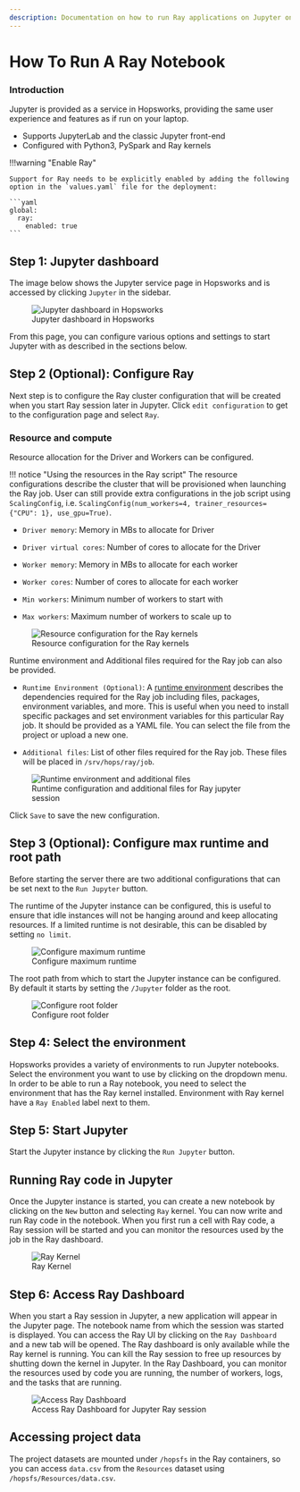 ```yaml
---
description: Documentation on how to run Ray applications on Jupyter on Hopsworks.
---
```

# How To Run A Ray Notebook

### Introduction

Jupyter is provided as a service in Hopsworks, providing the same user experience and features as if run on your laptop.

* Supports JupyterLab and the classic Jupyter front-end
* Configured with Python3, PySpark and Ray kernels

!!!warning "Enable Ray"

    Support for Ray needs to be explicitly enabled by adding the following option in the `values.yaml` file for the deployment:
    
    ```yaml
    global:
      ray:
        enabled: true
    ```

## Step 1: Jupyter dashboard

The image below shows the Jupyter service page in Hopsworks and is accessed by clicking `Jupyter` in the sidebar.

<p align="center">
  <figure>
    <img src="../../../../assets/images/guides/jupyter/jupyter_overview.png" alt="Jupyter dashboard in Hopsworks">
    <figcaption>Jupyter dashboard in Hopsworks</figcaption>
  </figure>
</p>

From this page, you can configure various options and settings to start Jupyter with as described in the sections below.

## Step 2 (Optional): Configure Ray

Next step is to configure the Ray cluster configuration that will be created when you start Ray session later in 
Jupyter. Click `edit configuration` to get to the configuration page and select `Ray`.

### Resource and compute

Resource allocation for the Driver and Workers can be configured.

!!! notice "Using the resources in the Ray script"
    The resource configurations describe the cluster that will be provisioned when launching the Ray job. User can still 
    provide extra configurations in the job script using `ScalingConfig`, i.e. `ScalingConfig(num_workers=4, trainer_resources={"CPU": 1}, use_gpu=True)`.

* `Driver memory`: Memory in MBs to allocate for Driver

* `Driver virtual cores`: Number of cores to allocate for the Driver

* `Worker memory`: Memory in MBs to allocate for each worker

* `Worker cores`: Number of cores to allocate for each worker

* `Min workers`: Minimum number of workers to start with

* `Max workers`: Maximum number of workers to scale up to

<p align="center">
  <figure>
    <img src="../../../../assets/images/guides/jupyter/ray_resource_and_compute.png" alt="Resource configuration for 
the Ray kernels">
    <figcaption>Resource configuration for the Ray kernels</figcaption>
  </figure>
</p>

Runtime environment and Additional files required for the Ray job can also be provided.

* `Runtime Environment (Optional)`:  A [runtime environment](https://docs.ray.io/en/latest/ray-core/handling-dependencies.html#runtime-environments) describes the dependencies required for the Ray job including files, packages, environment variables, and more. This is useful when you need to install specific packages and set environment variables for this particular Ray job. It should be provided as a YAML file. You can select the file from the project or upload a new one.


* `Additional files`: List of other files required for the Ray job. These files will be placed in `/srv/hops/ray/job`.

<p align="center">
  <figure>
    <img src="../../../../assets/images/guides/jobs/ray_runtime_env_and_additional_files.png" alt="Runtime 
environment and additional files">
    <figcaption>Runtime configuration and additional files for Ray jupyter session</figcaption>
  </figure>
</p>


Click `Save` to save the new configuration.

## Step 3 (Optional): Configure max runtime and root path

Before starting the server there are two additional configurations that can be set next to the `Run Jupyter` button.

The runtime of the Jupyter instance can be configured, this is useful to ensure that idle instances will not be hanging around and keep allocating resources. If a limited runtime is not desirable, this can be disabled by setting `no limit`.

<p align="center">
  <figure>
    <img src="../../../../assets/images/guides/jupyter/configure_shutdown.png" alt="Configure maximum runtime">
    <figcaption>Configure maximum runtime</figcaption>
  </figure>
</p>

The root path from which to start the Jupyter instance can be configured. By default it starts by setting the `/Jupyter` folder as the root.

<p align="center">
  <figure>
    <img src="../../../../assets/images/guides/jupyter/start_from_folder.png" alt="Configure root folder">
    <figcaption>Configure root folder</figcaption>
  </figure>
</p>

## Step 4: Select the environment
Hopsworks provides a variety of environments to run Jupyter notebooks. Select the environment you want to use by clicking on the dropdown menu.
In order to be able to run a Ray notebook, you need to select the environment that has the Ray kernel installed. 
Environment with Ray kernel have a `Ray Enabled` label next to them.

## Step 5: Start Jupyter

Start the Jupyter instance by clicking the `Run Jupyter` button.

## Running Ray code in Jupyter
Once the Jupyter instance is started, you can create a new notebook by clicking on the `New` button and selecting 
`Ray` kernel. You can now write and run Ray code in the notebook. When you first run a cell with Ray code, a Ray session will be started and you can monitor the resources used by the job in the Ray dashboard.

<p align="center">
  <figure>
    <img src="../../../../assets/images/guides/jupyter/ray_kernel.png" alt="Ray Kernel">
    <figcaption>Ray Kernel</figcaption>
  </figure>
</p>

## Step 6: Access Ray Dashboard

When you start a Ray session in Jupyter, a new application will appear in the Jupyter page.
The notebook name from which the session was started is displayed. You can access the Ray UI by clicking on the `Ray Dashboard` and a new 
tab will be opened. The Ray dashboard is only available while the Ray kernel is running. 
You can kill the Ray session to free up resources by shutting down the kernel in Jupyter. 
In the Ray Dashboard, you can monitor the resources used  by code you are running, the number of workers, logs, and the tasks that are running.

<p align="center">
  <figure>
    <img src="../../../../assets/images/guides/jupyter/ray_jupyter_notebook_session.png" alt="Access Ray Dashboard">
    <figcaption>Access Ray Dashboard for Jupyter Ray session</figcaption>
  </figure>
</p>

## Accessing project data

The project datasets are mounted under `/hopsfs` in the Ray containers, so you can access `data.csv` from the `Resources` dataset using `/hopsfs/Resources/data.csv`.
